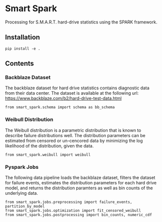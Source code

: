 # Smart Spark

Processing for S.M.A.R.T. hard-drive statistics using the SPARK framework.

## Installation

```
pip install -e .
```


## Contents

### Backblaze Dataset

The backblaze dataset for hard drive statistics contains diagnostic data from their data center. The
dataset is available at the following url: <https://www.backblaze.com/b2/hard-drive-test-data.html>

```
from smart_spark.schema import schema as bb_schema
```

### Weibull Distribution

The Weibull distribution is a parametric distribution that is known to describe failure
distributions well. The distribution parameters can be estimated from censored or un-cencored data by
minimizing the log likelihood of the distribution, given the data.

```
from smart_spark.weibull import weibull
```

### Pyspark Jobs

The following data pipeline loads the backblaze dataset, filters the dataset for failure events,
estimates the distribution parameters for each hard drive model, and returns the distribution paramters
as well as bin counts of the underlying data.

```
from smart_spark.jobs.preprocessing import failure_events, partition_by_model
from smart_spark.jobs.optimization import fit_censored_weibull
from smart_spark.jobs.postprocessing import bin_counts, numeric_cdf
```
